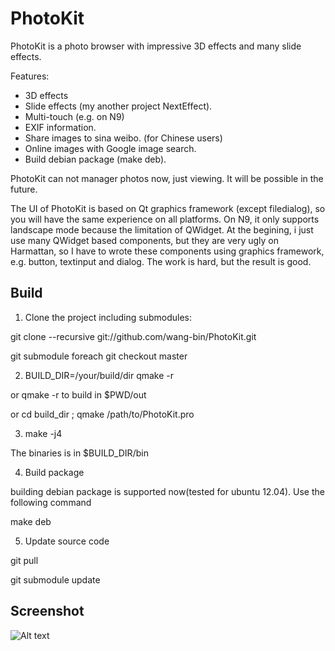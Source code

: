 PhotoKit
==============

PhotoKit is a photo browser with impressive 3D effects and many slide effects. 

Features:
* 3D effects
* Slide effects (my another project NextEffect).
* Multi-touch (e.g. on N9)
* EXIF information.
* Share images to sina weibo. (for Chinese users)
* Online images with Google image search.
* Build debian package (make deb).


PhotoKit can not manager photos now, just viewing. It will be possible in the future.


The UI of PhotoKit is based on Qt graphics framework (except filedialog), so you will have the same experience on all platforms. On N9, it only supports landscape mode because the limitation of QWidget. At the begining, i just use many QWidget based components, but they are very ugly on Harmattan, so I have to wrote these components using graphics framework, e.g. button, textinput and dialog. The work is hard, but the result is good.

Build
------
1. Clone the project including submodules:
  
  git clone --recursive git://github.com/wang-bin/PhotoKit.git

  git  submodule foreach git checkout master
  
2. BUILD_DIR=/your/build/dir qmake -r 

  or qmake -r  to build in $PWD/out

  or cd build_dir ; qmake /path/to/PhotoKit.pro

3. make -j4

  The binaries is in $BUILD_DIR/bin

4. Build package

  building debian package is supported now(tested for ubuntu 12.04). Use the following command

  make deb

5. Update source code

  git pull

  git submodule update

Screenshot
-------

![Alt text](https://github.com/downloads/wang-bin/PhotoKit/Screenshot-854x480.png "screenshot")
